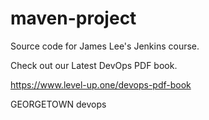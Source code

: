 # maven-project
Source code for James Lee's Jenkins course.

Check out our Latest DevOps PDF book.

https://www.level-up.one/devops-pdf-book

GEORGETOWN devops
